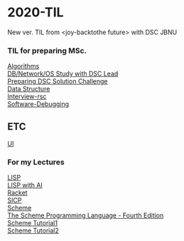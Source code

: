 # 2020-TIL
New ver. TIL from &lt;joy-backtothe future>
with DSC JBNU

### TIL for preparing MSc.

[Algorithms](https://github.com/jeongyoonlee2015/2020-TIL/tree/master/Algorithms)<br>
[DB/Network/OS Study with DSC Lead](https://github.com/jeongyoonlee2015/2020-TIL/tree/master/DSC-Lead-Study)<br>
[Preparing DSC Solution Challenge](https://github.com/jeongyoonlee2015/2020-TIL/tree/master/DSCSolutionChallenge-resource)<br>
[Data Structure](https://github.com/jeongyoonlee2015/2020-TIL/tree/master/DataStructure)<br>
[Interview-rsc](https://github.com/jeongyoonlee2015/2020-TIL/tree/master/Interview-rsc)<br>
[Software-Debugging](https://github.com/jeongyoonlee2015/2020-TIL/tree/master/Software-Debugging)<br>




## ETC
[UI](https://github.com/jeongyoonlee2015/2020-TIL/tree/master/UI)<br>

### For my Lectures
[LISP](http://ocw.kookmin.ac.kr/?course=15463)<br>
[LISP with AI](http://www.kocw.net/home/cview.do?cid=b922426443d9df10)<br>
[Racket](https://school.racket-lang.org/2019/plan/wed-mor-lecture.html)<br>
[SICP](https://source-academy.github.io/sicp/)<br>
[Scheme](https://groups.csail.mit.edu/mac/projects/scheme/)<br>
[The Scheme Programming Language - Fourth Edition](https://www.scheme.com/tspl4/)<br>
[Scheme Tutorial1](http://www.cs.rpi.edu/academics/courses/fall00/ai/scheme/reference/Scheme.html)<br>
[Scheme Tutorial2](http://www.shido.info/lisp/idx_scm_e.html)<br>
[]()<br>
[]()<br>
[]()<br>
[]()<br>
[]()<br>
[]()<br>
